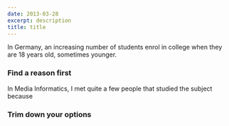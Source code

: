 ```yaml
---
date: 2013-03-28
excerpt: description
title: title
---
```


In Germany, an increasing number of students enrol in college when they are 18 years old, sometimes younger.


### Find a reason first

In Media Informatics, I met quite a few people that studied the subject because 


### Trim down your options